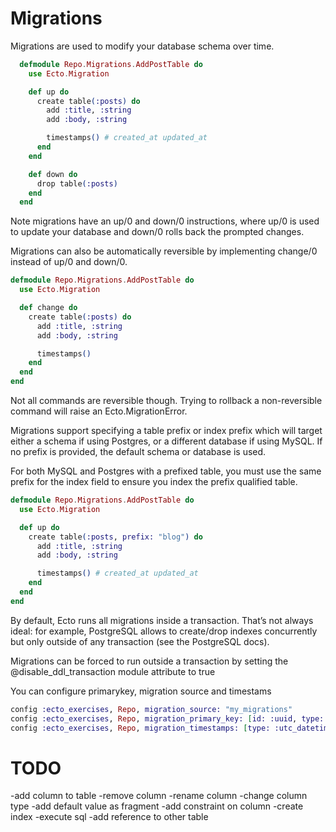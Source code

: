 # Migrations

Migrations are used to modify your database schema over time.

```elixir
  defmodule Repo.Migrations.AddPostTable do
    use Ecto.Migration

    def up do
      create table(:posts) do
        add :title, :string
        add :body, :string

        timestamps() # created_at updated_at
      end
    end

    def down do
      drop table(:posts)
    end
  end
```

Note migrations have an up/0 and down/0 instructions, where up/0 is used to update your database and down/0 rolls back the prompted changes.

Migrations can also be automatically reversible by implementing change/0 instead of up/0 and down/0.

```elixir
defmodule Repo.Migrations.AddPostTable do
  use Ecto.Migration

  def change do
    create table(:posts) do
      add :title, :string
      add :body, :string

      timestamps()
    end
  end
end
```

Not all commands are reversible though. Trying to rollback a non-reversible command will raise an Ecto.MigrationError.

Migrations support specifying a table prefix or index prefix which will target either a schema if using Postgres, or a different database if using MySQL. If no prefix is provided, the default schema or database is used.

For both MySQL and Postgres with a prefixed table, you must use the same prefix for the index field to ensure you index the prefix qualified table.

```elixir
defmodule Repo.Migrations.AddPostTable do
  use Ecto.Migration

  def up do
    create table(:posts, prefix: "blog") do
      add :title, :string
      add :body, :string

      timestamps() # created_at updated_at
    end
  end
end
```

By default, Ecto runs all migrations inside a transaction. That’s not always ideal: for example, PostgreSQL allows to create/drop indexes concurrently but only outside of any transaction (see the PostgreSQL docs).

Migrations can be forced to run outside a transaction by setting the @disable_ddl_transaction module attribute to true

You can configure primarykey, migration source and timestams

```elixir
config :ecto_exercises, Repo, migration_source: "my_migrations"
config :ecto_exercises, Repo, migration_primary_key: [id: :uuid, type: :binary_id]
config :ecto_exercises, Repo, migration_timestamps: [type: :utc_datetime]
```


# TODO

-add column to table
-remove column
-rename column
-change column type
-add default value as fragment
-add constraint on column
-create index
-execute sql
-add reference to other table
